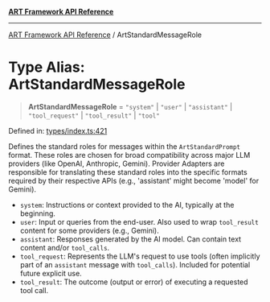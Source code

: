 [**ART Framework API Reference**](../README.md)

***

[ART Framework API Reference](../README.md) / ArtStandardMessageRole

# Type Alias: ArtStandardMessageRole

> **ArtStandardMessageRole** = `"system"` \| `"user"` \| `"assistant"` \| `"tool_request"` \| `"tool_result"` \| `"tool"`

Defined in: [types/index.ts:421](https://github.com/hashangit/ART/blob/3153790647102134b487bb6168bd208568e6a8ad/src/types/index.ts#L421)

Defines the standard roles for messages within the `ArtStandardPrompt` format.
These roles are chosen for broad compatibility across major LLM providers (like OpenAI, Anthropic, Gemini).
Provider Adapters are responsible for translating these standard roles into the specific formats
required by their respective APIs (e.g., 'assistant' might become 'model' for Gemini).

- `system`: Instructions or context provided to the AI, typically at the beginning.
- `user`: Input or queries from the end-user. Also used to wrap `tool_result` content for some providers (e.g., Gemini).
- `assistant`: Responses generated by the AI model. Can contain text content and/or `tool_calls`.
- `tool_request`: Represents the LLM's request to use tools (often implicitly part of an `assistant` message with `tool_calls`). Included for potential future explicit use.
- `tool_result`: The outcome (output or error) of executing a requested tool call.
